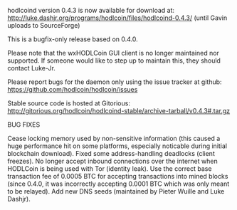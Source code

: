 hodlcoind version 0.4.3 is now available for download at:
http://luke.dashjr.org/programs/hodlcoin/files/hodlcoind-0.4.3/ (until Gavin uploads to SourceForge)

This is a bugfix-only release based on 0.4.0.

Please note that the wxHODLCoin GUI client is no longer maintained nor supported. If someone would like to step up to maintain this, they should contact Luke-Jr.

Please report bugs for the daemon only using the issue tracker at github:
https://github.com/hodlcoin/hodlcoin/issues

Stable source code is hosted at Gitorious:
http://gitorious.org/hodlcoin/hodlcoind-stable/archive-tarball/v0.4.3#.tar.gz

BUG FIXES

Cease locking memory used by non-sensitive information (this caused a huge performance hit on some platforms, especially noticable during initial blockchain download).
Fixed some address-handling deadlocks (client freezes).
No longer accept inbound connections over the internet when HODLCoin is being used with Tor (identity leak).
Use the correct base transaction fee of 0.0005 BTC for accepting transactions into mined blocks (since 0.4.0, it was incorrectly accepting 0.0001 BTC which was only meant to be relayed).
Add new DNS seeds (maintained by Pieter Wuille and Luke Dashjr).

